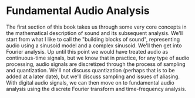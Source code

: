 # Fundamental Audio Analysis

The first section of this book takes us through some very core concepts in the mathematical description of sound and its subsequent analysis. We'll start from what I like to call the "building blocks of sound", representing audio using a sinusoid model and a complex sinusoid. We'll then get into Fourier analysis. Up until this point we would have treated audio as continuous-time signals, but we know that in practice, for any type of audio processing, audio signals are discretized through the process of sampling and quantization. We'll not discuss quantization (perhaps that is to be added at a later date), but we'll discuss sampling and issues of aliasing. With digital audio signals, we can then move on to fundamental audio analysis using the discrete Fourier transform and time-frequency analysis. 

<script data-goatcounter="https://MYCODE.goatcounter.com/count"
        async src="//gc.zgo.at/count.js"></script>